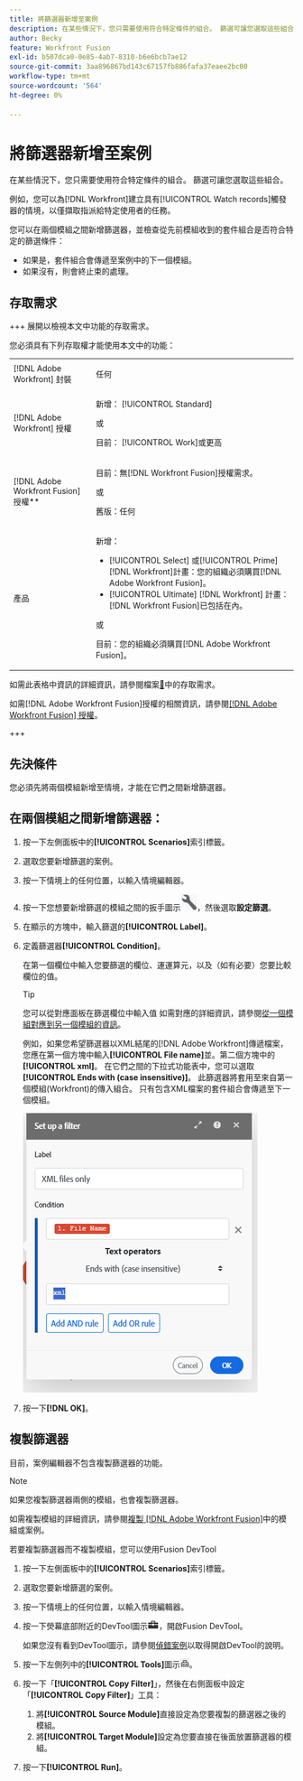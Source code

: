 ```yaml
---
title: 將篩選器新增至案例
description: 在某些情況下，您只需要使用符合特定條件的組合。 篩選可讓您選取這些組合。
author: Becky
feature: Workfront Fusion
exl-id: b507dca0-0e85-4ab7-8310-b6e6bcb7ae12
source-git-commit: 3aa896867bd143c67157fb886fafa37eaee2bc00
workflow-type: tm+mt
source-wordcount: '564'
ht-degree: 0%

---
```


# 將篩選器新增至案例

在某些情況下，您只需要使用符合特定條件的組合。 篩選可讓您選取這些組合。

例如，您可以為[!DNL Workfront]建立具有[!UICONTROL Watch records]觸發器的情境，以僅擷取指派給特定使用者的任務。

您可以在兩個模組之間新增篩選器，並檢查從先前模組收到的套件組合是否符合特定的篩選條件：

* 如果是，套件組合會傳遞至案例中的下一個模組。
* 如果沒有，則會終止束的處理。

## 存取需求

+++ 展開以檢視本文中功能的存取需求。

您必須具有下列存取權才能使用本文中的功能：

<table style="table-layout:auto">
 <col> 
 <col> 
 <tbody> 
  <tr> 
   <td role="rowheader">[!DNL Adobe Workfront] 封裝</td> 
   <td> <p>任何</p> </td> 
  </tr> 
  <tr data-mc-conditions=""> 
   <td role="rowheader">[!DNL Adobe Workfront] 授權</td> 
   <td> <p>新增： [!UICONTROL Standard]</p><p>或</p><p>目前： [!UICONTROL Work]或更高</p> </td> 
  </tr> 
  <tr> 
   <td role="rowheader">[!DNL Adobe Workfront Fusion] 授權**</td> 
   <td>
   <p>目前：無[!DNL Workfront Fusion]授權需求。</p>
   <p>或</p>
   <p>舊版：任何 </p>
   </td> 
  </tr> 
  <tr> 
   <td role="rowheader">產品</td> 
   <td>
   <p>新增：</p> <ul><li>[!UICONTROL Select] 或[!UICONTROL Prime] [!DNL Workfront]計畫：您的組織必須購買[!DNL Adobe Workfront Fusion]。</li><li>[!UICONTROL Ultimate] [!DNL Workfront] 計畫： [!DNL Workfront Fusion]已包括在內。</li></ul>
   <p>或</p>
   <p>目前：您的組織必須購買[!DNL Adobe Workfront Fusion]。</p>
   </td> 
  </tr>
 </tbody> 
</table>

如需此表格中資訊的詳細資訊，請參閱檔案[&#128279;](/help/workfront-fusion/references/licenses-and-roles/access-level-requirements-in-documentation.md)中的存取需求。

如需[!DNL Adobe Workfront Fusion]授權的相關資訊，請參閱[[!DNL Adobe Workfront Fusion] 授權](/help/workfront-fusion/set-up-and-manage-workfront-fusion/licensing-operations-overview/license-automation-vs-integration.md)。

+++

## 先決條件

您必須先將兩個模組新增至情境，才能在它們之間新增篩選器。

## 在兩個模組之間新增篩選器：

1. 按一下左側面板中的&#x200B;**[!UICONTROL Scenarios]**&#x200B;索引標籤。
1. 選取您要新增篩選的案例。
1. 按一下情境上的任何位置，以輸入情境編輯器。
1. 按一下您想要新增篩選的模組之間的扳手圖示![扳手圖示](assets/wrench-icon.png)，然後選取&#x200B;**設定篩選**。
1. 在顯示的方塊中，輸入篩選的&#x200B;**[!UICONTROL Label]**。
1. 定義篩選器&#x200B;**[!UICONTROL Condition]**。

   在第一個欄位中輸入您要篩選的欄位、運運算元，以及（如有必要）您要比較欄位的值。

   >[!TIP]
   >
   >您可以從對應面板在篩選欄位中輸入值
   >如需對應的詳細資訊，請參閱[從一個模組對應到另一個模組的資訊](/help/workfront-fusion/create-scenarios/map-data/map-data-from-one-to-another.md)。

   例如，如果您希望篩選器以XML結尾的[!DNL Adobe Workfront]傳遞檔案，您應在第一個方塊中輸入&#x200B;**[!UICONTROL File name]**&#x200B;並。第二個方塊中的&#x200B;**[!UICONTROL xml]**。 在它們之間的下拉式功能表中，您可以選取&#x200B;**[!UICONTROL Ends with (case insensitive)]**。 此篩選器將套用至來自第一個模組(Workfront)的傳入組合。 只有包含XML檔案的套件組合會傳遞至下一個模組。

   ![設定篩選器](assets/set-up-filter-box.png)

1. 按一下&#x200B;**[!DNL OK]**。

## 複製篩選器

目前，案例編輯器不包含複製篩選器的功能。

>[!NOTE]
>
>如果您複製篩選器兩側的模組，也會複製篩選器。
>
>如需複製模組的詳細資訊，請參閱[複製 [!DNL Adobe Workfront Fusion]](/help/workfront-fusion/create-scenarios/add-modules/copy-modules-or-scenarios.md)中的模組或案例。

若要複製篩選器而不複製模組，您可以使用Fusion DevTool

1. 按一下左側面板中的&#x200B;**[!UICONTROL Scenarios]**&#x200B;索引標籤。
1. 選取您要新增篩選的案例。
1. 按一下情境上的任何位置，以輸入情境編輯器。
1. 按一下熒幕底部附近的DevTool圖示![ DevTool圖示](assets/debugger-icon.png)，開啟Fusion DevTool。

   如果您沒有看到DevTool圖示，請參閱[偵錯案例](/help/workfront-fusion/manage-scenarios/debug-a-scenario.md)以取得開啟DevTool的說明。

1. 按一下左側列中的&#x200B;**[!UICONTROL Tools]**&#x200B;圖示![DevTool tools](assets/devtools-tools-icon.png)。

1. 按一下「**[!UICONTROL Copy Filter]**」，然後在右側面板中設定「**[!UICONTROL Copy Filter]**」工具：

   1. 將&#x200B;**[!UICONTROL Source Module]**&#x200B;直接設定為您要複製的篩選器之後的模組。
   1. 將&#x200B;**[!UICONTROL Target Module]**&#x200B;設定為您要直接在後面放置篩選器的模組。

1. 按一下&#x200B;**[!UICONTROL Run]**。
